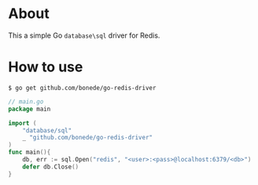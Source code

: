 # About
This a simple Go `database\sql` driver for Redis.
# How to use
```console
$ go get github.com/bonede/go-redis-driver
```
```go
// main.go
package main

import (
	"database/sql"
	_ "github.com/bonede/go-redis-driver"
)
func main(){
    db, err := sql.Open("redis", "<user>:<pass>@localhost:6379/<db>")
    defer db.Close()
}
```
